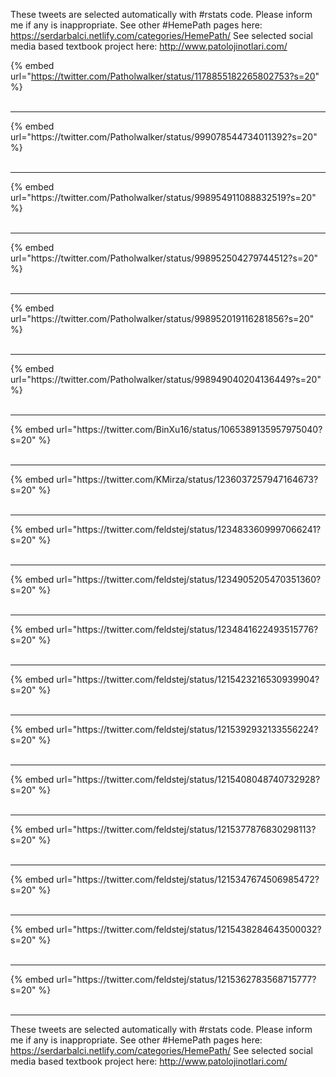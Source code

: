 

These tweets are selected automatically with #rstats code. Please inform me if any is inappropriate.
See other #HemePath pages here: https://serdarbalci.netlify.com/categories/HemePath/ 
See selected social media based textbook project here: http://www.patolojinotlari.com/

{% embed url="https://twitter.com/Patholwalker/status/1178855182265802753?s=20" %}<br>
<br>
<hr>
{% embed url="https://twitter.com/Patholwalker/status/999078544734011392?s=20" %}<br>
<br>
<hr>
{% embed url="https://twitter.com/Patholwalker/status/998954911088832519?s=20" %}<br>
<br>
<hr>
{% embed url="https://twitter.com/Patholwalker/status/998952504279744512?s=20" %}<br>
<br>
<hr>
{% embed url="https://twitter.com/Patholwalker/status/998952019116281856?s=20" %}<br>
<br>
<hr>
{% embed url="https://twitter.com/Patholwalker/status/998949040204136449?s=20" %}<br>
<br>
<hr>
{% embed url="https://twitter.com/BinXu16/status/1065389135957975040?s=20" %}<br>
<br>
<hr>
{% embed url="https://twitter.com/KMirza/status/1236037257947164673?s=20" %}<br>
<br>
<hr>
{% embed url="https://twitter.com/feldstej/status/1234833609997066241?s=20" %}<br>
<br>
<hr>
{% embed url="https://twitter.com/feldstej/status/1234905205470351360?s=20" %}<br>
<br>
<hr>
{% embed url="https://twitter.com/feldstej/status/1234841622493515776?s=20" %}<br>
<br>
<hr>
{% embed url="https://twitter.com/feldstej/status/1215423216530939904?s=20" %}<br>
<br>
<hr>
{% embed url="https://twitter.com/feldstej/status/1215392932133556224?s=20" %}<br>
<br>
<hr>
{% embed url="https://twitter.com/feldstej/status/1215408048740732928?s=20" %}<br>
<br>
<hr>
{% embed url="https://twitter.com/feldstej/status/1215377876830298113?s=20" %}<br>
<br>
<hr>
{% embed url="https://twitter.com/feldstej/status/1215347674506985472?s=20" %}<br>
<br>
<hr>
{% embed url="https://twitter.com/feldstej/status/1215438284643500032?s=20" %}<br>
<br>
<hr>
{% embed url="https://twitter.com/feldstej/status/1215362783568715777?s=20" %}<br>
<br>
<hr>


These tweets are selected automatically with #rstats code. Please inform me if any is inappropriate.
See other #HemePath pages here: https://serdarbalci.netlify.com/categories/HemePath/ 
See selected social media based textbook project here: http://www.patolojinotlari.com/
